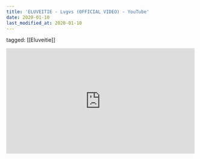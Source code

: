 ```yaml
---
title: 'ELUVEITIE - Lvgvs (OFFICIAL VIDEO) - YouTube'
date: 2020-01-10
last_modified_at: 2020-01-10
---
```

tagged: [[Eluveitie]]
<iframe allow="accelerometer; autoplay; clipboard-write; encrypted-media; gyroscope; picture-in-picture" allowfullscreen="" frameborder="0" height="281" id="youtube_iframe" src="https://www.youtube.com/embed/jMKykGYsmFY?feature=oembed&amp;enablejsapi=1&amp;origin=https://safe.txmblr.com&amp;wmode=opaque" width="500"></iframe>